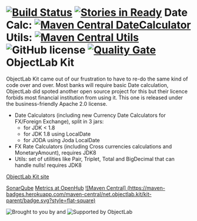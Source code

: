 [![Build Status](https://secure.travis-ci.org/Appendium/objectlabkit.png?branch=master)](http://travis-ci.org/Appendium/objectlabkit) [![Stories in Ready](https://badge.waffle.io/Appendium/objectlabkit.png?label=ready)](https://waffle.io/Appendium/objectlabkit) 
Date Calc: [![Maven Central DateCalculator](https://maven-badges.herokuapp.com/maven-central/net.objectlab.kit/datecalc-common/badge.svg)](https://maven-badges.herokuapp.com/maven-central/net.objectlab.kit/datecalc-common)
Utils: [![Maven Central Utils](https://maven-badges.herokuapp.com/maven-central/net.objectlab.kit/objectlab-utils/badge.svg)](https://maven-badges.herokuapp.com/maven-central/net.objectlab.kit/objectlab-utils)
![GitHub license](https://img.shields.io/github/license/appendium/objectlabkit.svg?style=flat-square)
[![Quality Gate](https://sonarcloud.io/api/badges/gate?key=net.objectlab.kit:kit-parent)](https://sonarcloud.io/dashboard/index/net.objectlab.kit:kit-parent)    
ObjectLab Kit
=============

ObjectLab Kit came out of our frustration to have to re-do the same kind of code over and over. Most banks will require basic Date calculation, ObjectLab did spoted another open source project for this but their licence forbids most financial institution from using it. This one is released under the business-friendly Apache 2.0 license.

* Date Calculators (including new Currency Date Calculators for FX/Foreign Exchange), split in 3 jars:
  * for JDK < 1.8
  * for JDK 1.8 using LocalDate
  * for JODA using Joda LocalDate
* FX Rate Calculators (including Cross currencies calculations and MonetaryAmount), requires JDK8
* Utils: set of utilities like Pair, Triplet, Total and BigDecimal that can handle nulls! requires JDK8

[ObjectLab Kit site](http://objectlabkit.sf.net)

[SonarQube](http://nemo.sonarsource.org/project/index/net.objectlab.kit:kit-parent)
[Metrics at OpenHub](https://www.openhub.net/p/objectlabkit)
[![Maven Central] (https://maven-badges.herokuapp.com/maven-central/net.objectlab.kit/kit-parent/badge.svg?style=flat-square)](https://maven-badges.herokuapp.com/maven-central/net.objectlab.kit/kit-parent/badge.svg?style=flat-square)

![Brought to you by](http://objectlabkit.sourceforge.net/images/appendium_logo.jpg "Supported by Appendium") and ![Supported by ObjectLab](http://objectlabkit.sourceforge.net/images/objectlab_logo.jpg "Supported by ObjectLab")
